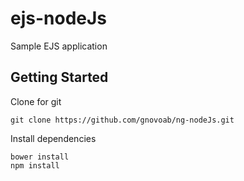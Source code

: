 # ejs-nodeJs

Sample EJS application


## Getting Started

Clone for git
```
git clone https://github.com/gnovoab/ng-nodeJs.git
```

Install dependencies
```
bower install
npm install
```

